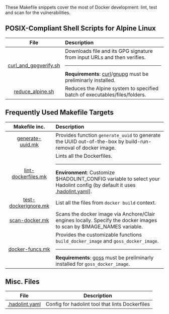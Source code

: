 These Makefile snippets cover the most of Docker development: lint, test and scan for the vulnerabilities.

## POSIX-Compliant Shell Scripts for Alpine Linux

| File | Description |
|:----:|:------------|
| [curl_and_gpgverify.sh](curl_and_gpgverify.sh) | Downloads file and its GPG signature from input URLs and then verifies.<hr />**Requirements**: [curl](https://curl.se)/[gnupg](https://gnupg.org) must be preliminarly installed. |
| [reduce_alpine.sh](reduce_alpine.sh) | Reduces the Alpine system to specified batch of executables/files/folders. |


## Frequently Used Makefile Targets

| Makefile inc. | Description |
|:-------------:|:------------|
| [generate-uuid.mk](generate-uuid.mk) | Provides function `generate_uuid` to generate the UUID out-of-the-box by build-run-removal of docker image. |
| [lint-dockerfiles.mk](lint-dockerfiles.mk) | Lints all the Dockerfiles.<hr />**Environment**: Customize \$HADOLINT_CONFIG variable to select your Hadolint config (by default it uses [.hadolint.yaml](.hadolint.yaml)]. |
| [test-dockerignore.mk](test-dockerignore.mk) | List all the files from `docker build` context. |
| [scan-docker.mk](scan-docker.mk) | Scans the docker image via Anchore/Clair engines locally. Specify the docker images to scan by \$IMAGE_NAMES variable. |
| [docker-funcs.mk](docker-funcs.mk) | Provides the customizable functions `build_docker_image` and `goss_docker_image`.<hr />**Requirements**: [goss](https://github.com/aelsabbahy/goss) must be preliminarly installed for `goss_docker_image`. |


## Misc. Files

| File | Description |
|:----:|:-----------:|
| [.hadolint.yaml](.hadolint.yaml) | Config for hadolint tool that lints Dockerfiles |
